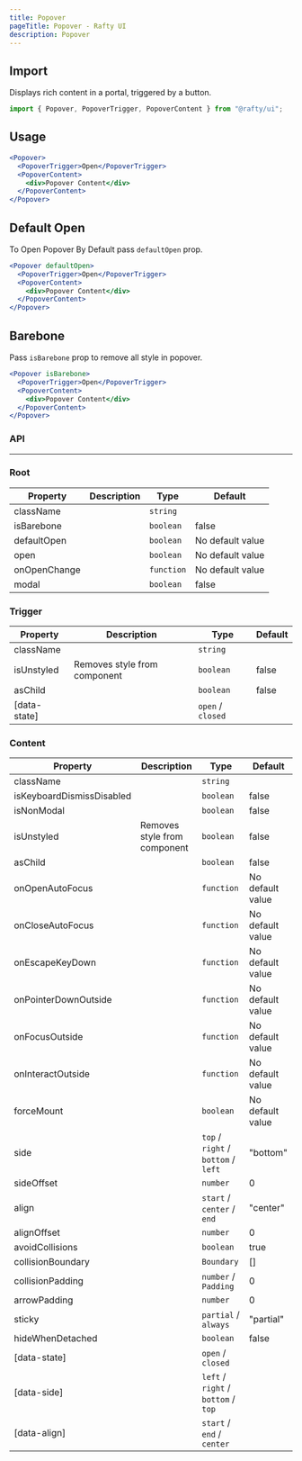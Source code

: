 ```yaml
---
title: Popover
pageTitle: Popover - Rafty UI
description: Popover
---
```


## Import

Displays rich content in a portal, triggered by a button.

```jsx
import { Popover, PopoverTrigger, PopoverContent } from "@rafty/ui";
```

## Usage

```jsx
<Popover>
  <PopoverTrigger>Open</PopoverTrigger>
  <PopoverContent>
    <div>Popover Content</div>
  </PopoverContent>
</Popover>
```

## Default Open

To Open Popover By Default pass `defaultOpen` prop.

```jsx
<Popover defaultOpen>
  <PopoverTrigger>Open</PopoverTrigger>
  <PopoverContent>
    <div>Popover Content</div>
  </PopoverContent>
</Popover>
```

## Barebone

Pass `isBarebone` prop to remove all style in popover.

```jsx
<Popover isBarebone>
  <PopoverTrigger>Open</PopoverTrigger>
  <PopoverContent>
    <div>Popover Content</div>
  </PopoverContent>
</Popover>
```

### API

---

### Root

| Property     | Description | Type       | Default          |
| ------------ | ----------- | ---------- | ---------------- |
| className    |             | `string`   |                  |
| isBarebone   |             | `boolean`  | false            |
| defaultOpen  |             | `boolean`  | No default value |
| open         |             | `boolean`  | No default value |
| onOpenChange |             | `function` | No default value |
| modal        |             | `boolean`  | false            |

### Trigger

| Property     | Description                  | Type              | Default |
| ------------ | ---------------------------- | ----------------- | ------- |
| className    |                              | `string`          |         |
| isUnstyled   | Removes style from component | `boolean`         | false   |
| asChild      |                              | `boolean`         | false   |
| [data-state] |                              | `open` / `closed` |         |

### Content

| Property                  | Description                  | Type                                | Default          |
| ------------------------- | ---------------------------- | ----------------------------------- | ---------------- |
| className                 |                              | `string`                            |                  |
| isKeyboardDismissDisabled |                              | `boolean`                           | false            |
| isNonModal                |                              | `boolean`                           | false            |
| isUnstyled                | Removes style from component | `boolean`                           | false            |
| asChild                   |                              | `boolean`                           | false            |
| onOpenAutoFocus           |                              | `function`                          | No default value |
| onCloseAutoFocus          |                              | `function`                          | No default value |
| onEscapeKeyDown           |                              | `function`                          | No default value |
| onPointerDownOutside      |                              | `function`                          | No default value |
| onFocusOutside            |                              | `function`                          | No default value |
| onInteractOutside         |                              | `function`                          | No default value |
| forceMount                |                              | `boolean`                           | No default value |
| side                      |                              | `top` / `right` / `bottom` / `left` | "bottom"         |
| sideOffset                |                              | `number`                            | 0                |
| align                     |                              | `start` / `center` / `end`          | "center"         |
| alignOffset               |                              | `number`                            | 0                |
| avoidCollisions           |                              | `boolean`                           | true             |
| collisionBoundary         |                              | `Boundary`                          | []               |
| collisionPadding          |                              | `number` / `Padding`                | 0                |
| arrowPadding              |                              | `number`                            | 0                |
| sticky                    |                              | `partial` / `always`                | "partial"        |
| hideWhenDetached          |                              | `boolean`                           | false            |
| [data-state]              |                              | `open` / `closed`                   |                  |
| [data-side]               |                              | `left` / `right` / `bottom` / `top` |                  |
| [data-align]              |                              | `start` / `end` / `center`          |                  |
